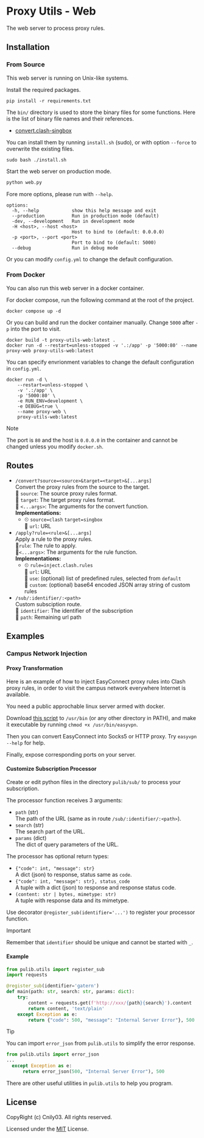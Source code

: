 # Proxy Utils - Web

The web server to process proxy rules.

## Installation

### From Source

This web server is running on Unix-like systems.

Install the required packages.

```shell
pip install -r requirements.txt
```

The `bin/` directory is used to store the binary files for some functions. Here is the list of binary file names and their references.

- [convert.clash-singbox](https://github.com/xmdhs/clash2singbox)

You can install them by running `install.sh` (sudo), or with option `--force` to overwrite the existing files.

```shell
sudo bash ./install.sh
```

Start the web server on production mode.

```python
python web.py
```

Fore more options, please run with `--help`.

```plain
options:
  -h, --help            show this help message and exit
  --production          Run in production mode (default)
  -dev, --development   Run in development mode
  -H <host>, --host <host>
                        Host to bind to (default: 0.0.0.0)
  -p <port>, --port <port>
                        Port to bind to (default: 5000)
  --debug               Run in debug mode
```

Or you can modify `config.yml` to change the default configuration.

### From Docker

You can also run this web server in a docker container.

For docker compose, run the following command at the root of the project.

```shell
docker compose up -d
```

Or you can build and run the docker container manually. Change `5000` after `-p` into the port to visit.

```shell
docker build -t proxy-utils-web:latest .
docker run -d --restart=unless-stopped -v '.:/app' -p '5000:80' --name proxy-web proxy-utils-web:latest
```

You can specify envrionment variables to change the default configuration in `config.yml`.

```shell
docker run -d \
    --restart=unless-stopped \
    -v '.:/app' \
    -p '5000:80' \
    -e RUN_ENV=development \
    -e DEBUG=true \
    --name proxy-web \
    proxy-utils-web:latest
```

> [!NOTE]
> The port is `80` and the host is `0.0.0.0` in the container and cannot be changed unless you modify `docker.sh`.

## Routes

- `/convert?source=<source>&target=<target>&[...args]` \
  Convert the proxy rules from the source to the target. \
  🔹 `source`: The source proxy rules format. \
  🔹 `target`: The target proxy rules format. \
  🔹 `<...args>`: The arguments for the convert function. \
  **Implementations:**
  - ⏲︎ `source=clash` `target=singbox` \
    🔸 `url`: URL
- `/apply?rule=<rule>&[...args]` \
  Apply a rule to the proxy rules. \
  🔹`rule`: The rule to apply. \
  🔹`<...args>`: The arguments for the rule function. \
  **Implementations:**
  - ⏲︎ `rule=inject.clash.rules` \
    🔸 `url`: URL \
    🔸 `use`: (optional) list of predefined rules, selected from `default` \
    🔸 `custom`: (optional) base64 encoded JSON array string of custom rules
- `/sub/:identifier/:<path>` \
  Custom subsciption route. \
  🔹 `identifier`: The identifier of the subscription \
  🔹 `path`: Remaining url path

## Examples

### Campus Network Injection

#### Proxy Transformation

Here is an example of how to inject EasyConnect proxy rules into Clash proxy rules, in order to visit the campus network everywhere Internet is available.

You need a public approchable linux server armed with docker.

Download [this script](https://gist.github.com/Cnily03/cb286a2034b27630838a301b4f3bdcff) to `/usr/bin` (or any other directory in PATH), and make it executable by running `chmod +x /usr/bin/easyvpn`.

Then you can convert EasyConnect into Socks5 or HTTP proxy. Try `easyvpn --help` for help.

Finally, expose corresponding ports on your server.

#### Customize Subscription Processor

Create or edit python files in the directory `pulib/sub/` to process your subscription.

The processor function receives 3 arguments:

- `path` (str) \
  The path of the URL (same as in route `/sub/:identifier/:<path>`).
- `search` (str) \
  The search part of the URL.
- `params` (dict) \
  The dict of query parameters of the URL.

The processor has optional return types:

- `{"code": int, "message": str}`  \
  A dict (json) to response, status same as `code`.
- `{"code": int, "message": str}, status_code` \
  A tuple with a dict (json) to response and response status code.
- `(content: str | bytes, mimetype: str)` \
  A tuple with response data and its mimetype.

Use decorator `@register_sub(identifier='...')` to register your processor function.

> [!IMPORTANT]
> Remember that `identifier` should be unique and cannot be started with `_`.

#### Example

```python
from pulib.utils import register_sub
import requests

@register_sub(identifier='gatern')
def main(path: str, search: str, params: dict):
    try:
        content = requests.get(f'http://xxx/{path}{search}').content
        return content, 'text/plain'
    except Exception as e:
        return {"code": 500, "message": "Internal Server Error"}, 500
```

> [!TIP]
> You can import `error_json` from `pulib.utils` to simplify the error response.
> ```python
> from pulib.utils import error_json
> ...
>   except Exception as e:
>       return error_json(500, "Internal Server Error"), 500
> ```
> There are other useful utilities in `pulib.utils` to help you program.

## License

CopyRight (c) Cnily03. All rights reserved.

Licensed under the [MIT](https://github.com/Cnily03/proxy-convert-web/blob/main/LICENSE) License.
